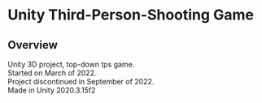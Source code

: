 # Unity Third-Person-Shooting Game
## Overview
Unity 3D project, top-down tps game.
<br>
Started on March of 2022.
<br>
Project discontinued in September of 2022.
<br>
Made in Unity 2020.3.15f2
